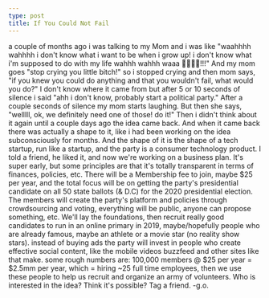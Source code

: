 ```yaml
---
type: post
title: If You Could Not Fail
---
```

a couple of months ago i was talking to my Mom and i was like "waahhhh wahhhh i don't know what i want to be when i grow up! i don't know what i'm supposed to do with my life wahhh wahhh waaa 🍼👶🍼👶!!!"
And my mom goes "stop crying you little bitch!" so i stopped crying and then mom says, "if you knew you could do anything and that you wouldn't fail, what would you do?" I don't know where it came from but after 5 or 10 seconds of silence i said "ahh i don't know, probably start a political party." After a couple seconds of silence my mom starts laughing. But then she says, "welllll, ok, we definitely need one of those! do it!" Then i didn't think about it again until a couple days ago the idea came back. And when it came back there was actually a shape to it, like i had been working on the idea subconsciously for months. And the shape of it is the shape of a tech startup, run like a startup, and the party is a consumer technology product. I told a friend, he liked it, and now we're working on a business plan. It's super early, but some principles are that it's totally transparent in terms of finances, policies, etc. There will be a Membership fee to join, maybe $25 per year, and the total focus will be on getting the party's presidential candidate on all 50 state ballots (& D.C) for the 2020 presidential election. The members will create the party's platform and policies through crowdsourcing and voting, everything will be public, anyone can propose something, etc. We'll lay the foundations, then recruit really good candidates to run in an online primary in 2019, maybe/hopefully people who are already famous, maybe an athlete or a movie star (no reality show stars). instead of buying ads the party will invest in people who create effective social content, like the mobile videos buzzfeed and other sites like that make. some rough numbers are: 100,000 members @ $25 per year = $2.5mm per year, which = hiring ~25 full time employees, then we use these people to help us recruit and organize an army of volunteers. Who is interested in the idea? Think it's possible? Tag a friend.
-g.o.
